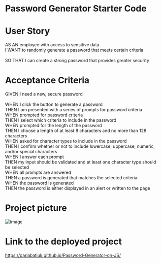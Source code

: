 # Password Generator Starter Code

# User Story
AS AN employee with access to sensitive data<br/>
I WANT to randomly generate a password that meets certain criteria<br/><br/>
SO THAT I can create a strong password that provides greater security<br/>

# Acceptance Criteria
GIVEN I need a new, secure password<br/><br/>
WHEN I click the button to generate a password<br/>
THEN I am presented with a series of prompts for password criteria<br/>
WHEN prompted for password criteria<br/>
THEN I select which criteria to include in the password<br/>
WHEN prompted for the length of the password<br/>
THEN I choose a length of at least 8 characters and no more than 128 characters<br/>
WHEN asked for character types to include in the password<br/>
THEN I confirm whether or not to include lowercase, uppercase, numeric, and/or special characters<br/>
WHEN I answer each prompt<br/>
THEN my input should be validated and at least one character type should be selected<br/>
WHEN all prompts are answered<br/>
THEN a password is generated that matches the selected criteria<br/>
WHEN the password is generated<br/>
THEN the password is either displayed in an alert or written to the page<br/>

# Project picture
![image](https://user-images.githubusercontent.com/83068010/203196508-96499bb3-a5a0-4bdc-ad8c-3fe432273c49.png)

# Link to the deployed project
https://dariabatiuk.github.io/Password-Generator-on-JS/
